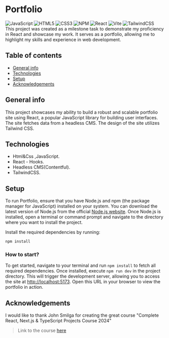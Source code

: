 # Portfolio

![JavaScript](https://img.shields.io/badge/javascript-%23323330.svg?style=for-the-badge&logo=javascript&logoColor=%23F7DF1E)
![HTML5](https://img.shields.io/badge/html5-%23E34F26.svg?style=for-the-badge&logo=html5&logoColor=white)
![CSS3](https://img.shields.io/badge/css3-%231572B6.svg?style=for-the-badge&logo=css3&logoColor=white)
![NPM](https://img.shields.io/badge/NPM-%23CB3837.svg?style=for-the-badge&logo=npm&logoColor=white)
![React](https://img.shields.io/badge/react-%2320232a.svg?style=for-the-badge&logo=react&logoColor=%2361DAFB)
![Vite](https://img.shields.io/badge/vite-%23646CFF.svg?style=for-the-badge&logo=vite&logoColor=white)
![TailwindCSS](https://img.shields.io/badge/tailwindcss-%2338B2AC.svg?style=for-the-badge&logo=tailwind-css&logoColor=white)
<br>
This project was created as a milestone task to demonstrate my proficiency in React and showcase my work. It serves as a portfolio, allowing me to highlight my skills and experience in web development.

## Table of contents

- [General info](#general-info)
- [Technologies](#technologies)
- [Setup](#setup)
- [Acknowledgements](#acknowledgements)

## General info

This project showcases my ability to build a robust and scalable portfolio site using React, a popular JavaScript library for building user interfaces. The site fetches data from a headless CMS.
The design of the site utilizes Tailwind CSS.

## Technologies

- Html&Css ,JavaScript.
- React - Hooks.
- Headless CMS(Contentful).
- TailwindCSS.

## Setup

To run Portfolio, ensure that you have Node.js and npm (the package manager for JavaScript) installed on your system. You can download the latest version of Node.js from the official [Node.js website](https://nodejs.org/en/download/).
Once Node.js is installed, open a terminal or command prompt and navigate to the directory where you want to install the project.

Install the required dependencies by running:

```bash
npm install
```

### How to start?

To get started, navigate to your terminal and run `npm install` to fetch all required dependencies. Once installed, execute `npm run dev` in the project directory. This will trigger the development server, allowing you to access the site at [http://localhost:5173](http://localhost:5173/). Open this URL in your browser to view the portfolio in action.

## Acknowledgements

I would like to thank John Smilga for creating the great course "Complete React, Next.js & TypeScript Projects Course 2024"

> Link to the course [here](https://www.udemy.com/course/react-tutorial-and-projects-course/?couponCode=KEEPLEARNING)
